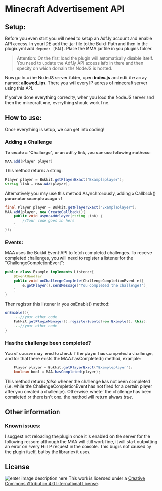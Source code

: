 # Minecraft Advertisement API
## Setup:
Before you even start you will need to setup an Adf.ly account and enable API access. In your IDE add the .jar file to the Build-Path and then in the plugin.yml add `depend: [MAA]`. Place the MMA.jar file in you plugins folder.

> Attention: On the first load the plugin will automatically disable itself. You need to update the Adf.ly API access info in there and then specify on which domain the NodeJS is hosted.

Now go into the NodeJS server folder, open **index.js** and edit the array named: **allowed_ips**. There you will every IP adress of minecraft server using this API.

If you've done everything correclty, when you load the NodeJS server and then the minecraft one, everything should work fine.

## How to use:
Once everything is setup, we can get into coding! 
### Adding a Challenge
To create a "Challenge", or an adf.ly link, you can use following methods:

```java
MAA.add(Player player)
```
This method returns a string:
```java
Player player = Bukkit.getPlayerExact("Exampleplayer");
String link = MAA.add(player);
```

Alternatively you may use this method Asynchronously, adding a Callback() parameter
example usage of 
```java
final Player player = Bukkit.getPlayerExact("Exampleplayer");
MAA.add(player, new CreateCallback(){
	public void asyncAddPlayer(String link) {
		//Your code goes in here
	}	
});
```
### Events:
MAA uses the Bukkit Event-API to fetch completed challenges.
To receive completed challenges, you will need to register a listener for the "ChallengeCompletionEvent":
```java
public class Example implements Listener{
	@EventHandler
	public void onChallengeComplete(ChallengeCompletionEvent e){
		e.getPlayer().sendMessage("You completed the challenge!");
	}
}
```
Then register this listener in you onEnable() method:
```java
onEnable(){
	...//your other code
	Bukkit.getPluginManager().registerEvents(new Example(), this);
	...//your other code
}
```
### Has the challenge been completed?
You of course may need to check if the player has completed a challenge, and for that there exists the MAA.hasCompleted() method, example:
```java
	Player player = Bukkit.getPlayerExact("Exampleplayer");
	boolean bool = MAA.hasCompleted(player);
```
This method returns *false* whener the challenge has not been completed (i.e. while the ChallengeCompletionEvent has not fired for a certain player after you created a challenge). 
Otherwise, wheter the challenge has been completed or there isn't one, the method will return always *true*.
## Other information
### Known issues:
I suggest not reloading the plugin once it is enabled on the server for the following reason: allthough the MAA will still work fine, it will start outputting an error on every HTTP request in the console. This bug  is not caused by the plugin itself, but by the libraries it uses.


## License
![enter image description here](https://i.creativecommons.org/l/by/4.0/88x31.png)
This work is licensed under a [Creative Commons Attribution 4.0 International License](http://creativecommons.org/licenses/by/4.0/).
